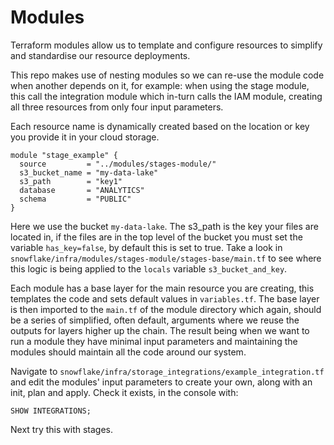 # Modules

Terraform modules allow us to template and configure resources to simplify and standardise our resource deployments.

This repo makes use of nesting modules so we can re-use the module code when another depends on it, for example: when using the stage module, this call the integration module which in-turn calls the IAM module, creating all three resources from only four input parameters.

Each resource name is dynamically created based on the location or key you provide it in your cloud storage.

    module "stage_example" {
      source         = "../modules/stages-module/"
      s3_bucket_name = "my-data-lake"
      s3_path        = "key1"
      database       = "ANALYTICS"
      schema         = "PUBLIC"
    }

Here we use the bucket `my-data-lake`. The s3_path is the key your files are located in, if the files are in the top level of the bucket you must set the variable `has_key=false`, by default this is set to true. Take a look in `snowflake/infra/modules/stages-module/stages-base/main.tf` to see where this logic is being applied to the `locals` variable `s3_bucket_and_key`.

Each module has a base layer for the main resource you are creating, this templates the code and sets default values in `variables.tf`. The base layer is then imported to the `main.tf` of the module directory which again, should be a series of simplified, often default, arguments where we reuse the outputs for layers higher up the chain. The result being when we want to run a module they have minimal input parameters and maintaining the modules should maintain all the code around our system.

Navigate to `snowflake/infra/storage_integrations/example_integration.tf` and edit the modules' input parameters to create your own, along with an init, plan and apply. Check it exists, in the console with:

    SHOW INTEGRATIONS;

Next try this with stages.
